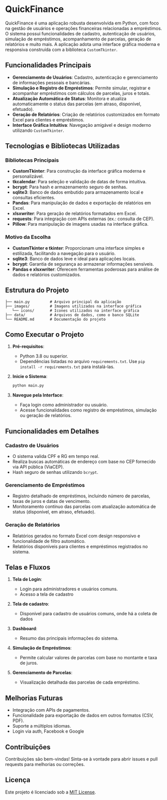 # QuickFinance

QuickFinance é uma aplicação robusta desenvolvida em Python, com foco na gestão de usuários e operações financeiras relacionadas a empréstimos. O sistema possui funcionalidades de cadastro, autenticação de usuários, simulação de empréstimos, acompanhamento de parcelas, geração de relatórios e muito mais. A aplicação adota uma interface gráfica moderna e responsiva construída com a biblioteca `CustomTkinter`.

## Funcionalidades Principais

- **Gerenciamento de Usuários**: Cadastro, autenticação e gerenciamento de informações pessoais e bancárias.
- **Simulação e Registro de Empréstimos**: Permite simular, registrar e acompanhar empréstimos com cálculos de parcelas, juros e totais.
- **Atualização Automática de Status**: Monitora e atualiza automaticamente o status das parcelas (em atraso, disponível, efetuado).
- **Geração de Relatórios**: Criação de relatórios customizados em formato Excel para clientes e empréstimos.
- **Interface Gráfica Intuitiva**: Navegação amigável e design moderno utilizando `CustomTkinter`.

## Tecnologias e Bibliotecas Utilizadas

### Bibliotecas Principais

- **CustomTkinter**: Para construção da interface gráfica moderna e personalizável.
- **tkcalendar**: Para seleção e validação de datas de forma intuitiva.
- **bcrypt**: Para hash e armazenamento seguro de senhas.
- **sqlite3**: Banco de dados embutido para armazenamento local e consultas eficientes.
- **Pandas**: Para manipulação de dados e exportação de relatórios em Excel.
- **xlsxwriter**: Para geração de relatórios formatados em Excel.
- **requests**: Para integração com APIs externas (ex.: consulta de CEP).
- **Pillow**: Para manipulação de imagens usadas na interface gráfica.

### Motivo da Escolha

- **CustomTkinter e tkinter**: Proporcionam uma interface simples e estilizada, facilitando a navegação para o usuário.
- **sqlite3**: Banco de dados leve e ideal para aplicações locais.
- **bcrypt**: Garantia de segurança ao armazenar informações sensíveis.
- **Pandas e xlsxwriter**: Oferecem ferramentas poderosas para análise de dados e relatórios customizados.

## Estrutura do Projeto

```plaintext
├── main.py         # Arquivo principal da aplicação
├── images/         # Imagens utilizados na interface gráfica
   └── icons/       # Icones utilizados na interface gráfica
├── data/           # Arquivos de dados, como o banco SQLite
└── README.md       # Documentação do projeto
```

## Como Executar o Projeto

1. **Pré-requisitos**:
   - Python 3.8 ou superior.
   - Dependências listadas no arquivo `requirements.txt`. Use `pip install -r requirements.txt` para instalá-las.

2. **Inicie o Sistema**:
   ```bash
   python main.py
   ```

3. **Navegue pela Interface**:
   - Faça login como administrador ou usuário.
   - Acesse funcionalidades como registro de empréstimos, simulação ou geração de relatórios.

## Funcionalidades em Detalhes

### Cadastro de Usuários

- O sistema valida CPF e RG em tempo real.
- Realiza buscas automáticas de endereço com base no CEP fornecido via API pública (ViaCEP).
- Hash seguro de senhas utilizando `bcrypt`.

### Gerenciamento de Empréstimos

- Registro detalhado de empréstimos, incluindo número de parcelas, taxas de juros e datas de vencimento.
- Monitoramento contínuo das parcelas com atualização automática de status (disponível, em atraso, efetuado).

### Geração de Relatórios

- Relatórios gerados no formato Excel com design responsivo e funcionalidade de filtro automático.
- Relatórios disponíveis para clientes e empréstimos registrados no sistema.

## Telas e Fluxos

1. **Tela de Login**:
   - Login para administradores e usuários comuns.
   - Acesso a tela de cadastro
  
2. **Tela de cadastro**:
   - Disponível para cadastro de usuários comuns, onde há a coleta de dados

3. **Dashboard**:
   - Resumo das principais informações do sistema.

4. **Simulação de Empréstimos**:
   - Permite calcular valores de parcelas com base no montante e taxa de juros.

5. **Gerenciamento de Parcelas**:
   - Visualização detalhada das parcelas de cada empréstimo.

## Melhorias Futuras

- Integração com APIs de pagamentos.
- Funcionalidade para exportação de dados em outros formatos (CSV, PDF).
- Suporte a múltiplos idiomas.
- Login via auth, Facebook e Google

## Contribuições

Contribuições são bem-vindas! Sinta-se à vontade para abrir issues e pull requests para melhorias ou correções.

## Licença

Este projeto é licenciado sob a [MIT License](LICENSE).
